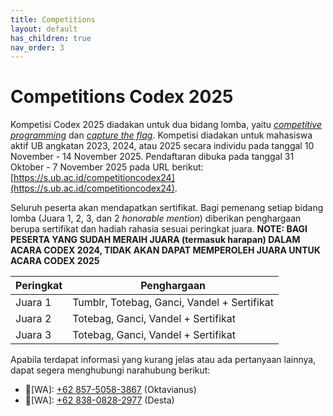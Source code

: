 ```yaml
---
title: Competitions
layout: default
has_children: true
nav_order: 3
---
```


# Competitions Codex 2025

Kompetisi Codex 2025 diadakan untuk dua bidang lomba, yaitu [_competitive programming_](./cp.html) dan [_capture the flag_](./ctf.html). Kompetisi diadakan untuk mahasiswa aktif UB angkatan 2023, 2024, atau 2025 secara individu pada tanggal 10 November - 14 November 2025. Pendaftaran dibuka pada tanggal 31 Oktober - 7 November 2025 pada URL berikut: [https://s.ub.ac.id/competitioncodex24](https://s.ub.ac.id/competitioncodex24).

Seluruh peserta akan mendapatkan sertifikat. Bagi pemenang setiap bidang lomba (Juara 1, 2, 3, dan 2 _honorable mention_) diberikan penghargaan berupa sertifikat dan hadiah rahasia sesuai peringkat juara.
**NOTE: BAGI PESERTA YANG SUDAH MERAIH JUARA (termasuk harapan) DALAM ACARA CODEX 2024, TIDAK AKAN DAPAT MEMPEROLEH JUARA UNTUK ACARA CODEX 2025**


| Peringkat           | Penghargaan            |
|---------------------|------------------------|
| Juara 1             | Tumblr, Totebag, Ganci, Vandel + Sertifikat |
| Juara 2             | Totebag, Ganci, Vandel + Sertifikat |
| Juara 3             | Totebag, Ganci, Vandel + Sertifikat |

Apabila terdapat informasi yang kurang jelas atau ada pertanyaan lainnya, dapat segera menghubungi narahubung berikut:

- 👤[WA]: [+62 857-5058-3867](https://wa.me/+6285750583867) (Oktavianus)
- 👤[WA]: [+62 838-0828-2977](https://wa.me/+6283808282977) (Desta)

